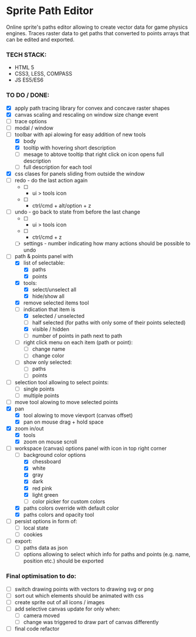 # Sprite Path Editor
Online sprite's paths editor allowing to create vector data for game physics engines. Traces raster data to get paths that converted to points arrays that can be edited and exported.

### TECH STACK:
* HTML 5
* CSS3, LESS, COMPASS
* JS ES5/ES6

### TO DO / DONE:
- [x] apply path tracing library for convex and concave raster shapes
- [x] canvas scaling and rescaling on window size change event
- [ ] trace options
- [ ] modal / window
- [ ] toolbar with api alowing for easy addition of new tools
  - [x] body
  - [x] tooltip with hovering short description
  - [ ] mesage to abtove tooltip that right click on icon opens full description
  - [ ] full description for each tool
- [x] css clases for panels sliding from outside the window
- [ ] redo - do the last action again
  - [ ] - ui > tools icon
  - [ ] - ctrl/cmd + alt/option + z
- [ ] undo - go back to state from before the last change
  - [ ] - ui > tools icon
  - [ ] - ctrl/cmd + z
  - [ ] settings - number indicating how many actions should be possible to undo
- [ ] path & points panel with
  - [x] list of selectable:
    - [x] paths
    - [x] points
  - [x] tools:
    - [x] select/unselect all
    - [x] hide/show all
  - [x] remove selected items tool
  - [ ] indication that item is
    - [x] selected / unselected
    - [ ] half selected (for paths with only some of their points selected)
    - [x] visible / hidden
    - [ ] number of points in path next to path
  - [ ] right click menu on each item (path or point):
    - [ ] change name
    - [ ] change color
  - [ ] show only selected:
    - [ ] paths
    - [ ] points
- [ ] selection tool allowing to select points:
  - [ ] single points
  - [ ] multiple points
- [ ] move tool alowing to move selected points
- [x] pan
  - [x] tool alowing to move vievport (canvas offset)
  - [x] pan on mouse drag + hold space
- [x] zoom in/out
  - [x] tools
  - [x] zoom on mouse scroll
- [ ] workspace (canvas) options panel with icon in top right corner
  - [ ] background color options
    - [x] chessboard
    - [x] white
    - [x] gray
    - [x] dark
    - [x] red pink
    - [x] light green
    - [ ] color picker for custom colors
  - [x] paths colors override with default color
  - [x] paths colors and opacity tool
- [ ] persist options in form of:
  - [ ] local state
  - [ ] cookies
- [ ] export:
  - [ ] paths data as json
  - [ ] options allowing to select which info for paths and points (e.g. name, position etc.) should be exported

### Final optimisation to do:
- [ ] switch drawing points with vectors to drawing svg or png
- [ ] sort out which elements should be animated with css
- [ ] create sprite out of all icons / images
- [ ] add selective canvas update for only when:
  - [ ] camera moved
  - [ ] change was triggered to draw part of canvas differently
- [ ] final code refactor
